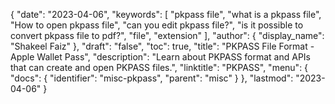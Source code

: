 {
  "date": "2023-04-06",
  "keywords": [
    "pkpass file",
    "what is a pkpass file",
    "How to open pkpass file",
    "can you edit pkpass file?",
    "is it possible to convert pkpass file to pdf?",
    "file",
    "extension"
  ],
  "author": {
    "display_name": "Shakeel Faiz"
  },
  "draft": "false",
  "toc": true,
  "title": "PKPASS File Format - Apple Wallet Pass",
  "description": "Learn about PKPASS format and APIs that can create and open PKPASS files.",
  "linktitle": "PKPASS",
  "menu": {
    "docs": {
      "identifier": "misc-pkpass",
      "parent": "misc"
    }
  },
  "lastmod": "2023-04-06"
}
